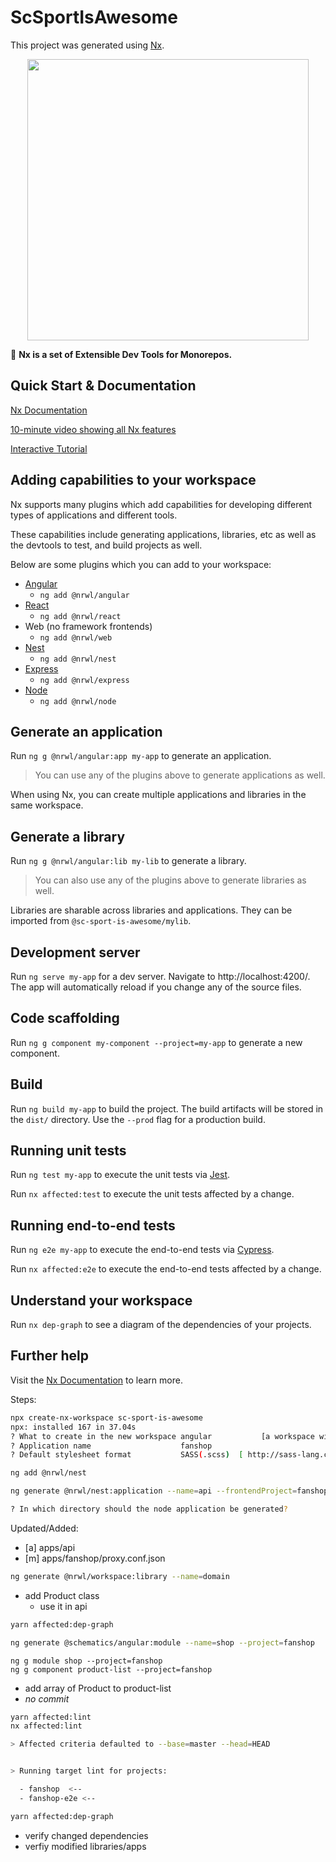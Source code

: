# ScSportIsAwesome

This project was generated using [Nx](https://nx.dev).

<p align="center"><img src="https://raw.githubusercontent.com/nrwl/nx/master/nx-logo.png" width="450"></p>

🔎 **Nx is a set of Extensible Dev Tools for Monorepos.**

## Quick Start & Documentation

[Nx Documentation](https://nx.dev/angular)

[10-minute video showing all Nx features](https://nx.dev/angular/getting-started/what-is-nx)

[Interactive Tutorial](https://nx.dev/angular/tutorial/01-create-application)

## Adding capabilities to your workspace

Nx supports many plugins which add capabilities for developing different types of applications and different tools.

These capabilities include generating applications, libraries, etc as well as the devtools to test, and build projects as well.

Below are some plugins which you can add to your workspace:

- [Angular](https://angular.io)
  - `ng add @nrwl/angular`
- [React](https://reactjs.org)
  - `ng add @nrwl/react`
- Web (no framework frontends)
  - `ng add @nrwl/web`
- [Nest](https://nestjs.com)
  - `ng add @nrwl/nest`
- [Express](https://expressjs.com)
  - `ng add @nrwl/express`
- [Node](https://nodejs.org)
  - `ng add @nrwl/node`

## Generate an application

Run `ng g @nrwl/angular:app my-app` to generate an application.

> You can use any of the plugins above to generate applications as well.

When using Nx, you can create multiple applications and libraries in the same workspace.

## Generate a library

Run `ng g @nrwl/angular:lib my-lib` to generate a library.

> You can also use any of the plugins above to generate libraries as well.

Libraries are sharable across libraries and applications. They can be imported from `@sc-sport-is-awesome/mylib`.

## Development server

Run `ng serve my-app` for a dev server. Navigate to http://localhost:4200/. The app will automatically reload if you change any of the source files.

## Code scaffolding

Run `ng g component my-component --project=my-app` to generate a new component.

## Build

Run `ng build my-app` to build the project. The build artifacts will be stored in the `dist/` directory. Use the `--prod` flag for a production build.

## Running unit tests

Run `ng test my-app` to execute the unit tests via [Jest](https://jestjs.io).

Run `nx affected:test` to execute the unit tests affected by a change.

## Running end-to-end tests

Run `ng e2e my-app` to execute the end-to-end tests via [Cypress](https://www.cypress.io).

Run `nx affected:e2e` to execute the end-to-end tests affected by a change.

## Understand your workspace

Run `nx dep-graph` to see a diagram of the dependencies of your projects.

## Further help

Visit the [Nx Documentation](https://nx.dev/angular) to learn more.


Steps:

```bash
npx create-nx-workspace sc-sport-is-awesome
npx: installed 167 in 37.04s
? What to create in the new workspace angular           [a workspace with a single Angular application]
? Application name                    fanshop
? Default stylesheet format           SASS(.scss)  [ http://sass-lang.com   ]
```

```bash
ng add @nrwl/nest

ng generate @nrwl/nest:application --name=api --frontendProject=fanshop 

? In which directory should the node application be generated? 
```
Updated/Added:
* [a] apps/api
* [m] apps/fanshop/proxy.conf.json

```bash
ng generate @nrwl/workspace:library --name=domain
```

* add Product class
  * use it in api

```bash
yarn affected:dep-graph
```

```bash
ng generate @schematics/angular:module --name=shop --project=fanshop
```

```
ng g module shop --project=fanshop
ng g component product-list --project=fanshop
```

* add array of Product to product-list
* *no commit*
```bash
yarn affected:lint
nx affected:lint

> Affected criteria defaulted to --base=master --head=HEAD


> Running target lint for projects:

  - fanshop  <--
  - fanshop-e2e <--
```

```bash
yarn affected:dep-graph
```

* verify changed dependencies
* verfiy modified libraries/apps
